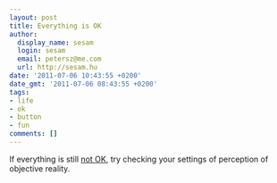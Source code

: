 ```yaml
---
layout: post
title: Everything is OK
author:
  display_name: sesam
  login: sesam
  email: petersz@me.com
  url: http://sesam.hu
date: '2011-07-06 10:43:55 +0200'
date_gmt: '2011-07-06 08:43:55 +0200'
tags:
- life
- ok
- button
- fun
comments: []
---
```


If everything is still [not OK](http://make-everything-ok.com), try checking your settings of perception of objective reality.
